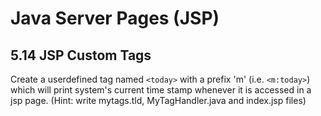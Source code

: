 Java Server Pages (JSP)
=======================
5.14 JSP Custom Tags
--------------------
Create a userdefined tag named `<today>` with a prefix 'm' (i.e. `<m:today>`) which will print system's current time stamp whenever it is accessed in a jsp page. (Hint: write mytags.tld, MyTagHandler.java and index.jsp files)
